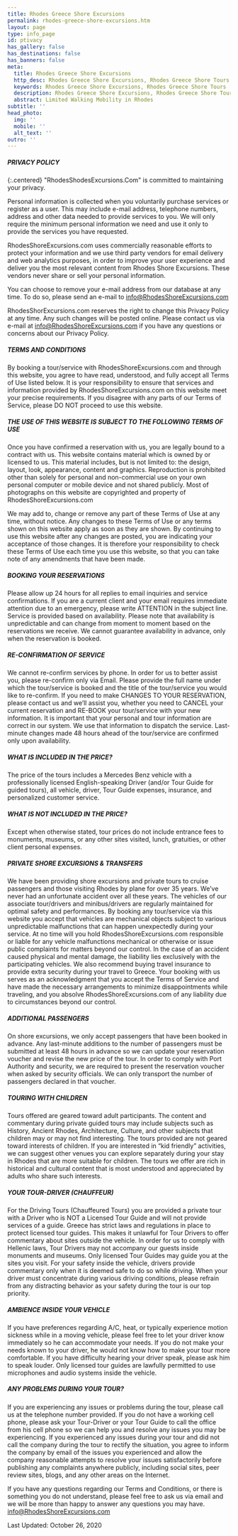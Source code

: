```yaml
---
title: Rhodes Greece Shore Excursions
permalink: rhodes-greece-shore-excursions.htm
layout: page
type: info_page
id: ptivacy
has_gallery: false
has_destinations: false
has_banners: false
meta:
  title: Rhodes Greece Shore Excursions
  http_desc: Rhodes Greece Shore Excursions, Rhodes Greece Shore Tours
  keywords: Rhodes Greece Shore Excursions, Rhodes Greece Shore Tours
  description: Rhodes Greece Shore Excursions, Rhodes Greece Shore Tours
  abstract: Limited Walking Mobility in Rhodes
subtitle: ''
head_photo:
  img: ''
  mobile: ''
  alt_text: ''
outro: ''
---
```


##### PRIVACY POLICY

{:.centered}
"RhodesShodesExcursions.Com" is committed to maintaining your privacy.

Personal information is collected when you voluntarily purchase services or register as a user. This may include e-mail address, telephone numbers, address and other data needed to provide services to you.  We will only require the minimum personal information we need and use it only to provide the services you have requested.
 
RhodesShoreExcursions.com uses commercially reasonable efforts to protect your information and we use third party vendors for email delivery and web analytics purposes, in order to improve your user experience and deliver you the most relevant content from Rhodes Shore Excursions. These vendors never share or sell your personal information.
 
You can choose to remove your e-mail address from our database at any time. To do so, please send an e-mail to <info@RhodesShoreExcursions.com>
 
RhodesShorExcursions.com reserves the right to change this Privacy Policy at any time. Any such changes will be posted online.  Please contact us via e-mail at <info@RhodesShoreExcursions.com> if you have any questions or concerns about our Privacy Policy.

##### TERMS AND CONDITIONS     
 
By booking a tour/service with RhodesShoreExcursions.com and through this website, you agree to have read, understood, and fully accept all Terms of Use listed below. It is your responsibility to ensure that services and information provided by RhodesShoreExcursions.com on this website meet your precise requirements. If you disagree with any parts of our Terms of Service, please DO NOT proceed to use this website.

##### THE USE OF THIS WEBSITE IS SUBJECT TO THE FOLLOWING TERMS OF USE
 
Once you have confirmed a reservation with us, you are legally bound to a contract with us. This website contains material which is owned by or licensed to us. This material includes, but is not limited to: the design, layout, look, appearance, content and graphics. Reproduction is prohibited other than solely for personal and non-commercial use on your own personal computer or mobile device and not shared publicly. Most of photographs on this website are copyrighted and property of RhodesShoreExcursions.com
 
We may add to, change or remove any part of these Terms of Use at any time, without notice. Any changes to these Terms of Use or any terms shown on this website apply as soon as they are shown. By continuing to use this website after any changes are posted, you are indicating your acceptance of those changes. It is therefore your responsibility to check these Terms of Use each time you use this website, so that you can take note of any amendments that have been made.
 
##### BOOKING YOUR RESERVATIONS
 
Please allow up 24 hours for all replies to email inquiries and service confirmations. If you are a current client and your email requires immediate attention due to an emergency, please write ATTENTION in the subject line.  Service is provided based on availability. Please note that availability is unpredictable and can change from moment to moment based on the reservations we receive. We cannot guarantee availability in advance, only when the reservation is booked.
 
##### RE-CONFIRMATION OF SERVICE
 
We cannot re-confirm services by phone. In order for us to better assist you, please re-confirm only via Email. Please provide the full name under which the tour/service is booked and the title of the tour/service you would like to re-confirm. If you need to make CHANGES TO YOUR RESERVATION, please contact us and we’ll assist you, whether you need to CANCEL your current reservation and RE-BOOK your tour/service with your new information. It is important that your personal and tour information are correct in our system. We use that information to dispatch the service.  Last-minute changes made 48 hours ahead of the tour/service are confirmed only upon availability.
 
##### WHAT IS INCLUDED IN THE PRICE?
 
The price of the tours includes a Mercedes Benz vehicle with a professionally licensed English-speaking Driver (and/or Tour Guide for guided tours), all vehicle, driver, Tour Guide expenses, insurance, and personalized customer service.
 
##### WHAT IS NOT INCLUDED IN THE PRICE?
 
Except when otherwise stated, tour prices do not include entrance fees to monuments, museums, or any other sites visited, lunch, gratuities, or other client personal expenses.
 
##### PRIVATE SHORE EXCURSIONS & TRANSFERS
 
We have been providing shore excursions and private tours to cruise passengers and those visiting Rhodes by plane for over 35 years. We’ve never had an unfortunate accident over all these years. The vehicles of our associate tour/drivers and minibus/drivers are regularly maintained for optimal safety and performances. By booking any tour/service via this website you accept that vehicles are mechanical objects subject to various unpredictable malfunctions that can happen unexpectedly during your service. At no time will you hold RhodesShoreExcursions.com responsible or liable for any vehicle malfunctions mechanical or otherwise or issue public complaints for matters beyond our control. In the case of an accident caused physical and mental damage, the liability lies exclusively with the participating vehicles.  We also recommend buying travel insurance to provide extra security during your travel to Greece. Your booking with us serves as an acknowledgment that you accept the Terms of Service and have made the necessary arrangements to minimize disappointments while traveling, and you absolve RhodesShoreExcursions.com of any liability due to circumstances beyond our control.
 
##### ADDITIONAL PASSENGERS
 
On shore excursions, we only accept passengers that have been booked in advance. Any last-minute additions to the number of passengers must be submitted at least 48 hours in advance so we can update your reservation voucher and revise the new price of the tour. In order to comply with Port Authority and security, we are required to present the reservation voucher when asked by security officials.  We can only transport the number of passengers declared in that voucher.
 
##### TOURING WITH CHILDREN
 
Tours offered are geared toward adult participants.  The content and commentary during private guided tours may include subjects such as History, Ancient Rhodes, Architecture, Culture, and other subjects that children may or may not find interesting. The tours provided are not geared toward interests of children. If you are interested in “kid friendly” activities, we can suggest other venues you can explore separately during your stay in Rhodes that are more suitable for children. The tours we offer are rich in historical and cultural content that is most understood and appreciated by adults who share such interests.
 
##### YOUR TOUR-DRIVER (CHAUFFEUR)
 
For the Driving Tours (Chauffeured Tours) you are provided a private tour with a Driver who is NOT a Licensed Tour Guide and will not provide services of a guide. Greece has strict laws and regulations in place to protect licensed tour guides. This makes it unlawful for Tour Drivers to offer commentary about sites outside the vehicle. In order for us to comply with Hellenic laws, Tour Drivers may not accompany our guests inside monuments and museums.  Only licensed Tour Guides may guide you at the sites you visit. For your safety inside the vehicle, drivers provide commentary only when it is deemed safe to do so while driving. When your driver must concentrate during various driving conditions, please refrain from any distracting behavior as your safety during the tour is our top priority.
 
##### AMBIENCE INSIDE YOUR VEHICLE
 
If you have preferences regarding A/C, heat, or typically experience motion sickness while in a moving vehicle, please feel free to let your driver know immediately so he can accommodate your needs. If you do not make your needs known to your driver, he would not know how to make your tour more comfortable.  If you have difficulty hearing your driver speak, please ask him to speak louder. Only licensed tour guides are lawfully permitted to use microphones and audio systems inside the vehicle.
 
##### ANY PROBLEMS DURING YOUR TOUR?
 
If you are experiencing any issues or problems during the tour, please call us at the telephone number provided. If you do not have a working cell phone, please ask your Tour-Driver or your Tour Guide to call the office from his cell phone so we can help you and resolve any issues you may be experiencing. If you experienced any issues during your tour and did not call the company during the tour to rectify the situation, you agree to inform the company by email of the issues you experienced and allow the company reasonable attempts to resolve your issues satisfactorily before publishing any complaints anywhere publicly, including social sites, peer review sites, blogs, and any other areas on the Internet.
 
If you have any questions regarding our Terms and Conditions, or there is something you do not understand, please feel free to ask us via email and we will be more than happy to answer any questions you may have. info@RhodesShoreExcursions.com
 
Last Updated: October 26, 2020